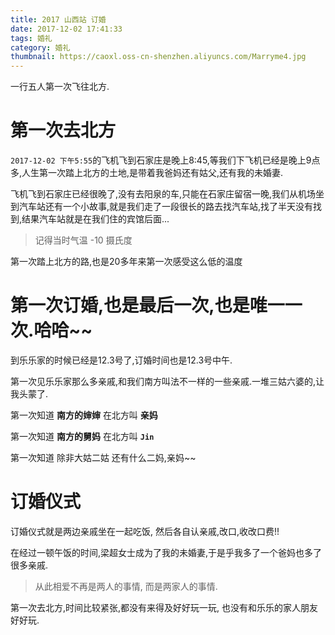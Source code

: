 ```yaml
---
title: 2017 山西站 订婚
date: 2017-12-02 17:41:33
tags: 婚礼
category: 婚礼
thumbnail: https://caoxl.oss-cn-shenzhen.aliyuncs.com/Marryme4.jpg
---
```


一行五人第一次飞往北方.

<!--more-->

# 第一次去北方

`2017-12-02 下午5:55`的飞机飞到石家庄是晚上8:45,等我们下飞机已经是晚上9点多,人生第一次踏上北方的土地,是带着我爸妈还有姑父,还有我的未婚妻.

飞机飞到石家庄已经很晚了,没有去阳泉的车,只能在石家庄留宿一晚,我们从机场坐到汽车站还有一个小故事,就是我们走了一段很长的路去找汽车站,找了半天没有找到,结果汽车站就是在我们住的宾馆后面...

> 记得当时气温 -10 摄氏度


第一次踏上北方的路,也是20多年来第一次感受这么低的温度

# 第一次订婚,也是最后一次,也是唯一一次.哈哈~~

到乐乐家的时候已经是12.3号了,订婚时间也是12.3号中午.

第一次见乐乐家那么多亲戚,和我们南方叫法不一样的一些亲戚.一堆三姑六婆的,让我头蒙了.

第一次知道 **南方的婶婶** 在北方叫 **亲妈**

第一次知道 **南方的舅妈** 在北方叫 **`Jin`**

第一次知道 除非大姑二姑 还有什么二妈,亲妈~~

# 订婚仪式

订婚仪式就是两边亲戚坐在一起吃饭, 然后各自认亲戚,改口,收改口费!!

在经过一顿午饭的时间,梁超女士成为了我的未婚妻,于是乎我多了一个爸妈也多了很多亲戚.

> 从此相爱不再是两人的事情, 而是两家人的事情.

第一次去北方,时间比较紧张,都没有来得及好好玩一玩, 也没有和乐乐的家人朋友好好玩.

